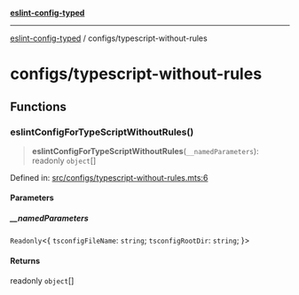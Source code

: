 [**eslint-config-typed**](../README.md)

---

[eslint-config-typed](../README.md) / configs/typescript-without-rules

# configs/typescript-without-rules

## Functions

### eslintConfigForTypeScriptWithoutRules()

> **eslintConfigForTypeScriptWithoutRules**(`__namedParameters`): readonly `object`[]

Defined in: [src/configs/typescript-without-rules.mts:6](https://github.com/noshiro-pf/eslint-config-typed/blob/main/src/configs/typescript-without-rules.mts#L6)

#### Parameters

##### \_\_namedParameters

`Readonly`\<\{ `tsconfigFileName`: `string`; `tsconfigRootDir`: `string`; \}\>

#### Returns

readonly `object`[]
